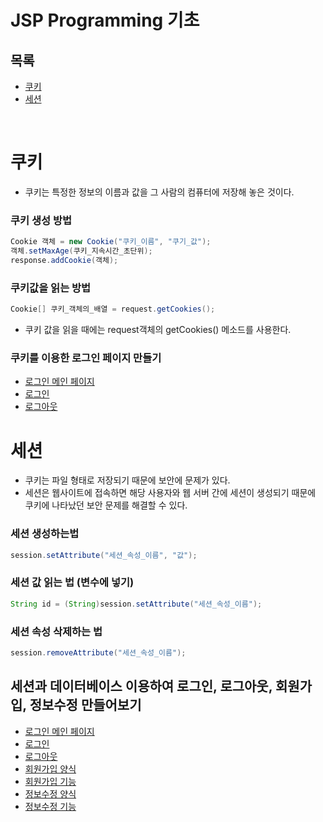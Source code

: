 # JSP Programming 기초
## 목록
+ [쿠키](#쿠키)
+ [세션](#세션)

<br>

# 쿠키
- 쿠키는 특정한 정보의 이름과 값을 그 사람의 컴퓨터에 저장해 놓은 것이다.

### 쿠키 생성 방법
```java
Cookie 객체 = new Cookie("쿠키_이름", "쿠기_값");
객체.setMaxAge(쿠키_지속시간_초단위);
response.addCookie(객체);
```

### 쿠키값을 읽는 방법
```java
Cookie[] 쿠키_객체의_배열 = request.getCookies();
```
- 쿠키 값을 읽을 때에는 request객체의 getCookies() 메소드를 사용한다.

### 쿠키를 이용한 로그인 페이지 만들기
* [로그인 메인 페이지](https://github.com/wnsgudchl0302/TIL/blob/master/Jsp/JSPPratice/WebContent/Chap08/8-1.jsp) 
* [로그인](https://github.com/wnsgudchl0302/TIL/blob/master/Jsp/JSPPratice/WebContent/Chap08/8-2.jsp)
* [로그아웃](https://github.com/wnsgudchl0302/TIL/blob/master/Jsp/JSPPratice/WebContent/Chap08/8-3.jsp)

# 세션
- 쿠키는 파일 형태로 저장되기 때문에 보안에 문제가 있다.
- 세션은 웹사이트에 접속하면 해당 사용자와 웹 서버 간에 세션이 생성되기 때문에 쿠키에 나타났던 보안 문제를 해결할 수 있다.
### 세션 생성하는법
```java
session.setAttribute("세션_속성_이름", "값");
```

### 세션 값 읽는 법 (변수에 넣기)
```java
String id = (String)session.setAttribute("세션_속성_이름");
```

### 세션 속성 삭제하는 법
```java
session.removeAttribute("세션_속성_이름");
```

## 세션과 데이터베이스 이용하여 로그인, 로그아웃, 회원가입, 정보수정 만들어보기

* [로그인 메인 페이지](https://github.com/wnsgudchl0302/TIL/blob/master/Jsp/JSPPratice/WebContent/Chap08/member/login_main.jsp) 
* [로그인](https://github.com/wnsgudchl0302/TIL/blob/master/Jsp/JSPPratice/WebContent/Chap08/member/login.jsp) 
* [로그아웃](https://github.com/wnsgudchl0302/TIL/blob/master/Jsp/JSPPratice/WebContent/Chap08/member/logout.jsp) 
* [회원가입 양식](https://github.com/wnsgudchl0302/TIL/blob/master/Jsp/JSPPratice/WebContent/Chap08/member/member_join_form.jsp) 
* [회원가입 기능](https://github.com/wnsgudchl0302/TIL/blob/master/Jsp/JSPPratice/WebContent/Chap08/member/member_join.jsp) 
* [정보수정 양식](https://github.com/wnsgudchl0302/TIL/blob/master/Jsp/JSPPratice/WebContent/Chap08/member/member_update_form.jsp) 
* [정보수정 기능](https://github.com/wnsgudchl0302/TIL/blob/master/Jsp/JSPPratice/WebContent/Chap08/member/member_update.jsp) 